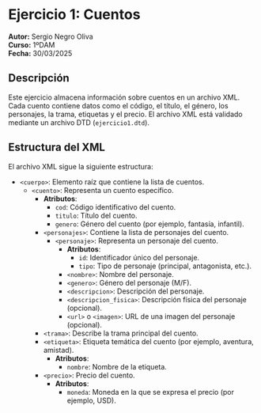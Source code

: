 # Ejercicio 1: Cuentos

**Autor:** Sergio Negro Oliva  
**Curso:** 1ºDAM  
**Fecha:** 30/03/2025  

## Descripción  
Este ejercicio almacena información sobre cuentos en un archivo XML. Cada cuento contiene datos como el código, el título, el género, los personajes, la trama, etiquetas y el precio. El archivo XML está validado mediante un archivo DTD (`ejercicio1.dtd`).

## Estructura del XML  
El archivo XML sigue la siguiente estructura:  

- `<cuerpo>`: Elemento raíz que contiene la lista de cuentos.  
  - `<cuento>`: Representa un cuento específico.  
    - **Atributos**:  
      - `cod`: Código identificativo del cuento.  
      - `titulo`: Título del cuento.  
      - `genero`: Género del cuento (por ejemplo, fantasía, infantil).  
    - `<personajes>`: Contiene la lista de personajes del cuento.  
      - `<personaje>`: Representa un personaje del cuento.  
        - **Atributos**:  
          - `id`: Identificador único del personaje.  
          - `tipo`: Tipo de personaje (principal, antagonista, etc.).  
        - `<nombre>`: Nombre del personaje.  
        - `<genero>`: Género del personaje (M/F).  
        - `<descripcion>`: Descripción del personaje.  
        - `<descripcion_fisica>`: Descripción física del personaje (opcional).  
        - `<url>` o `<imagen>`: URL de una imagen del personaje (opcional).  
    - `<trama>`: Describe la trama principal del cuento.  
    - `<etiqueta>`: Etiqueta temática del cuento (por ejemplo, aventura, amistad).  
      - **Atributos**:  
        - `nombre`: Nombre de la etiqueta.  
    - `<precio>`: Precio del cuento.  
      - **Atributos**:  
        - `moneda`: Moneda en la que se expresa el precio (por ejemplo, USD).  
